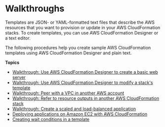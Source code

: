 # Walkthroughs<a name="CHAP_Using"></a>

Templates are JSON\- or YAML\-formatted text files that describe the AWS resources that you want to provision or update in your AWS CloudFormation stacks\. To create templates, you can use AWS CloudFormation Designer or a text editor\.

The following procedures help you create sample AWS CloudFormation templates using AWS CloudFormation Designer and plain text\.

**Topics**
+ [Walkthrough: Use AWS CloudFormation Designer to create a basic web server](working-with-templates-cfn-designer-walkthrough-createbasicwebserver.md)
+ [Walkthrough: Use AWS CloudFormation Designer to modify a stack's template](working-with-templates-cfn-designer-walkthrough-updatebasicwebserver.md)
+ [Walkthrough: Peer with a VPC in another AWS account](peer-with-vpc-in-another-account.md)
+ [Walkthrough: Refer to resource outputs in another AWS CloudFormation stack](walkthrough-crossstackref.md)
+ [Walkthrough: Create a scaled and load\-balanced application](example-templates-autoscaling.md)
+ [Deploying applications on Amazon EC2 with AWS CloudFormation](deploying.applications.md)
+ [Creating wait conditions in a template](using-cfn-waitcondition.md)